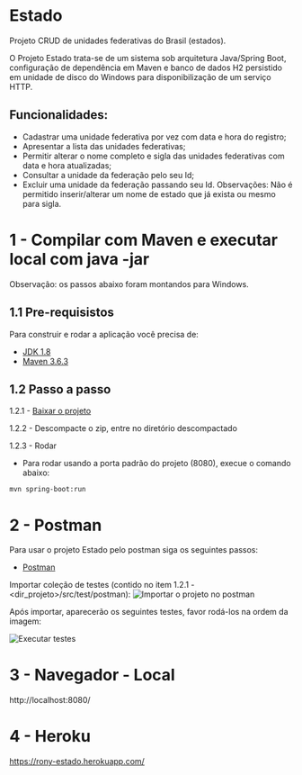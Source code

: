 # Estado
Projeto CRUD de unidades federativas do Brasil (estados).

O Projeto Estado trata-se de um sistema sob arquitetura Java/Spring Boot, configuração de dependência em Maven e banco de dados H2 persistido em unidade de disco do Windows para disponibilização de um serviço HTTP. 

## Funcionalidades:
- Cadastrar uma unidade federativa por vez com data e hora do registro;
- Apresentar a lista das unidades federativas;
- Permitir alterar o nome completo e sigla das unidades federativas com data e hora atualizadas;
- Consultar a unidade da federação pelo seu Id;
- Excluir uma unidade da federação passando seu Id.
Observações: Não é permitido inserir/alterar um nome de estado que já exista ou mesmo para sigla.

# 1 - Compilar com Maven e executar local com java -jar

Observação: os passos abaixo foram montandos para Windows.

## 1.1 Pre-requisistos
Para construir e rodar a aplicação você precisa de:
- [JDK 1.8](http://www.oracle.com/technetwork/java/javase/downloads/jdk8-downloads-2133151.html)
- [Maven 3.6.3](https://maven.apache.org)

## 1.2 Passo a passo
1.2.1 - [Baixar o projeto](https://github.com/ronybrand/estado/archive/master.zip)

1.2.2 - Descompacte o zip, entre no diretório descompactado

1.2.3 - Rodar
- Para rodar usando a porta padrão do projeto (8080), execue o comando abaixo:
```
mvn spring-boot:run
```

# 2 - Postman
Para usar o projeto Estado pelo postman siga os seguintes passos:
- [Postman](https://www.postman.com/downloads/)

Importar coleção de testes (contido no item 1.2.1 - <dir_projeto>/src/test/postman):
![Importar o projeto no postman](https://github.com/ronybrand/numero_por_extenso/blob/feature/numero_por_extenso/importar_projeto_postman.png)

Após importar, aparecerão os seguintes testes, favor rodá-los na ordem da imagem:

![Executar testes](https://github.com/ronybrand/estado/blob/feature/estado/sequencia%20de%20execu%C3%A7%C3%A3o%20de%20teste%20no%20postman.png)

# 3 - Navegador - Local
http://localhost:8080/

# 4 - Heroku
https://rony-estado.herokuapp.com/
